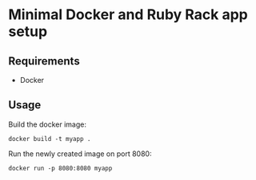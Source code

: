 # Minimal Docker and Ruby Rack app setup

## Requirements

- Docker

## Usage

Build the docker image:

    docker build -t myapp .

Run the newly created image on port 8080:

    docker run -p 8080:8080 myapp
